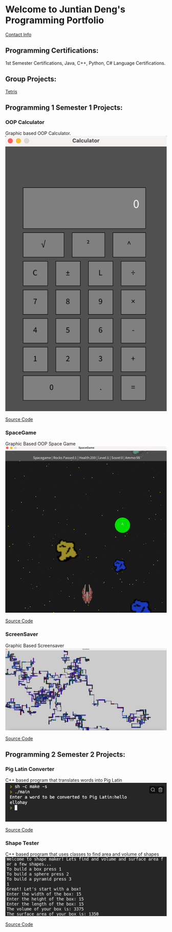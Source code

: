 # Welcome to Juntian Deng's Programming Portfolio
[Contact Info](mailto:juntdeng9710@granitesd.org)

## Programming Certifications:
1st Semester Certifications, Java, C++, Python, C# Language Certifications.

## Group Projects:
[Tetris](https://github.com/Juntian-Deng/C-Group-Projects/tree/main/Tetris)

## Programming 1 Semester 1 Projects:

### OOP Calculator
Graphic based OOP Calculator.
![Running Calculator](https://github.com/Juntian-Deng/Programming1_Portfolio/blob/gh-pages/images/calc.png?raw=true)

[Source Code](https://github.com/Juntian-Deng/Programming1_Portfolio/tree/gh-pages/src/calculator)

### SpaceGame
Graphic Based OOP Space Game
![Running Space Game](https://github.com/Juntian-Deng/Programming1_Portfolio/blob/gh-pages/images/SpaceGame.png?raw=true)

[Source Code](https://github.com/Juntian-Deng/Programming1_Portfolio/tree/gh-pages/src/space%20game)
### ScreenSaver
Graphic Based Screensaver
![Running Screensaver](https://github.com/Juntian-Deng/Programming1_Portfolio/blob/gh-pages/images/Screensaver.png?raw=true)

[Source Code](https://github.com/Juntian-Deng/Programming1_Portfolio/tree/gh-pages/src/screensaver)

## Programming 2 Semester 2 Projects:
### Pig Latin Converter
C++ based program that translates words into Pig Latin
![Running Pig Latin Converter](https://github.com/Juntian-Deng/Programming1_Portfolio/blob/gh-pages/images/pig%20latin%20converter.png)

[Source Code](https://github.com/Juntian-Deng/Programming1_Portfolio/blob/gh-pages/src/pig%20latin%20converter/main.cpp)

### Shape Tester
C++ based program that uses classes to find area and volume of shapes
![Running Shape Tester](https://github.com/Juntian-Deng/Programming1_Portfolio/blob/gh-pages/images/Screenshot%202023-03-07%204.50.36%20PM.png)

[Source Code](https://github.com/Juntian-Deng/Programming1_Portfolio/tree/gh-pages/src/shape%20tester)
